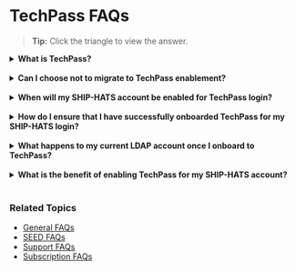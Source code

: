 # TechPass FAQs
>**Tip:** Click the triangle to view the answer.

<details>
  <summary><b>What is TechPass? </b></summary><br>
TechPass is a Single Sign- On, Identity Access Management solution for developer services in Singapore Government Technology Stack (not only enabling users to access and transition seamlessly between services but also improving downstream user experiences). With their TechPass ID, users can seamlessly access  Singapore Government Tech Stack (SGTS) developer services by signing in once. For more details, refer to <a href="https://www.developer.tech.gov.sg/singapore-government-tech-stack/service-management/techpass.html"> TechPass overview.</a> </details>
<br>
<details>
  <summary><b> Can I choose not to migrate to TechPass enablement?  </b></summary><br>
TechPass will be the  default user identity to access Singapore Government Tech Stack (SGTS) services simplifying your login experience. We strongly recommend activating your TechPass account. However, if you have any strong business reasons, please drop us an email at <a href="mailto:enquiries_ship@tech.gov.sg?subject=SHIP-HATS%20Enquiry:"> SHIP-HATS Support</a>.
</details>
<br>
<details>
  <summary><b>When will my SHIP-HATS account be enabled for TechPass login?  </b></summary><br>
TechPass for SHIP-HATS accounts is being rolled out in phases. You will receive an invitation email once your account is activated. Our objective is to activate TechPass accounts for all SHIP-HATS users by Q2 FY22. </details>
<br>
<details>
  <summary><b>How do I ensure that I have successfully onboarded TechPass for my SHIP-HATS login? </b></summary><br>
On GMD device: login to TechPass and access the <a href="http://www.ship.gov.sg/">SHIP-HATS portal</a>. You have successfully onboarded if you are able to access the <a href="http://www.ship.gov.sg/">SHIP-HATS portal</a>. 
On GSIB devices: login to TechPass and access any of the SHIP-HATS tools. You have successfully onboarded if you are able to access them. For more details, read <a href="https://confluence.ship.gov.sg/display/SHIP/SHIP+TechPass+Enablement+-+User+Guide">Use TechPass to log in to SHIP-HATS and integrated services</a>.
</details>
<br>
<details>
  <summary><b>What happens to my current LDAP account once I onboard to TechPass?  </b></summary><br>
<p>For existing users, your LDAP accounts will be deleted. There will not be any impact on existing user permissions on each SHIP-HATS tool. New users onboarding to SHIP-HATS will be given a TechPass account upon successful onboard.</p>
<p><b> Note:</b> After you have onboarded using TechPass, you will be able to log in to HATS services via TechPass only.</p>
</details>
<br>
<details>
  <summary><b>What is the benefit of enabling TechPass for my SHIP-HATS account? </b></summary><br>
You can use TechPass to access SHIP-HATS services seamlessly on GSIB and GMD devices without logging in to individual tools and in the future have a single sign on for all SGTS products.
</details>
<br>


### Related Topics

- [General FAQs](general-faqs)
- [SEED FAQs](seed-faqs)
- [Support FAQs](support)
- [Subscription FAQs](subscription)